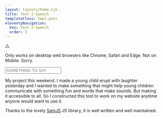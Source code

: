 ```yaml
---
layout: layouts/home.njk
title: Text-2-Speech
templateClass: tmpl-post
eleventyNavigation:
  key: Text-2-Speech
  order: 3
---
```


△

Only works on desktop web browsers like Chrome, Safari and Edge. Not on Mobile. Sorry.

<input id="box" value="" placeholder="SOMETHING TO SAY"></input>

My project this weekend. I made a young child erupt with laughter yesterday and I wanted to make something that might help young children communicate with something fun and words that make sounds. But making it accessible to all. So I constructed this tool to work on my website anytime anyone would want to use it.

Thanks to the lovely [SamJS](https://github.com/HeraldOD/sam) JS library, it is well written and well maintained.
